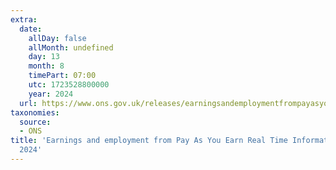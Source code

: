 ```yaml
---
extra:
  date:
    allDay: false
    allMonth: undefined
    day: 13
    month: 8
    timePart: 07:00
    utc: 1723528800000
    year: 2024
  url: https://www.ons.gov.uk/releases/earningsandemploymentfrompayasyouearnrealtimeinformationukaugust2024
taxonomies:
  source:
  - ONS
title: 'Earnings and employment from Pay As You Earn Real Time Information, UK: August
  2024'
---
```

